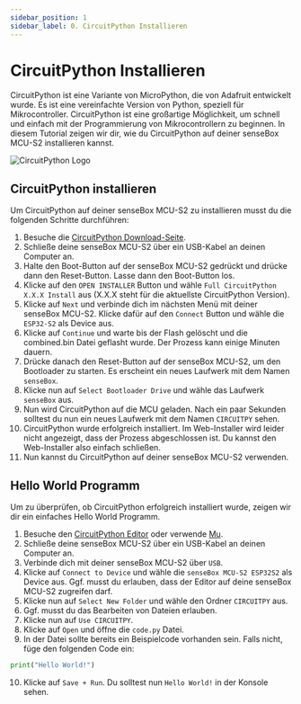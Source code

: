 ```yaml
---
sidebar_position: 1
sidebar_label: 0. CircuitPython Installieren
---
```


# CircuitPython Installieren

CircuitPython ist eine Variante von MicroPython, die von Adafruit entwickelt wurde. Es ist eine vereinfachte Version von Python, speziell für Mikrocontroller. CircuitPython ist eine großartige Möglichkeit, um schnell und einfach mit der Programmierung von Mikrocontrollern zu beginnen. In diesem Tutorial zeigen wir dir, wie du CircuitPython auf deiner senseBox MCU-S2 installieren kannst.

![CircuitPython Logo](https://s3.amazonaws.com/adafruit-circuit-python/CircuitPython_Repo_header_logo.png)

## CircuitPython installieren
Um CircuitPython auf deiner senseBox MCU-S2 zu installieren musst du die folgenden Schritte durchführen:
1. Besuche die [CircuitPython Download-Seite](https://circuitpython.org/board/sensebox_mcu_esp32s2/).
2. Schließe deine senseBox MCU-S2 über ein USB-Kabel an deinen Computer an.
3. Halte den Boot-Button auf der senseBox MCU-S2 gedrückt und drücke dann den Reset-Button. Lasse dann den Boot-Button los.
4. Klicke auf den `OPEN INSTALLER` Button und wähle `Full CircuitPython X.X.X Install` aus (X.X.X steht für die aktuellste CircuitPython Version).
5. Klicke auf `Next` und verbinde dich im nächsten Menü mit deiner senseBox MCU-S2. Klicke dafür auf den `Connect` Button und wähle die `ESP32-S2` als Device aus.
7. Klicke auf `Continue` und warte bis der Flash gelöscht und die combined.bin Datei geflasht wurde. Der Prozess kann einige Minuten dauern.
8. Drücke danach den Reset-Button auf der senseBox MCU-S2, um den Bootloader zu starten. Es erscheint ein neues Laufwerk mit dem Namen `senseBox`.
9. Klicke nun auf `Select Bootloader Drive` und wähle das Laufwerk `senseBox` aus.
9. Nun wird CircuitPython auf die MCU geladen. Nach ein paar Sekunden solltest du nun ein neues Laufwerk mit dem Namen `CIRCUITPY` sehen. 
10. CircuitPython wurde erfolgreich installiert. Im Web-Installer wird leider nicht angezeigt, dass der Prozess abgeschlossen ist. Du kannst den Web-Installer also einfach schließen.
11. Nun kannst du CircuitPython auf deiner senseBox MCU-S2 verwenden.


## Hello World Programm
Um zu überprüfen, ob CircuitPython erfolgreich installiert wurde, zeigen wir dir ein einfaches Hello World Programm. 
1. Besuche den [CircuitPython Editor](https://code.circuitpython.org/) oder verwende [Mu](https://codewith.mu/).
2. Schließe deine senseBox MCU-S2 über ein USB-Kabel an deinen Computer an.
3. Verbinde dich mit deiner senseBox MCU-S2 über `USB`.
4. Klicke auf `Connect to Device` und wähle die `senseBox MCU-S2 ESP32S2` als Device aus. Ggf. musst du erlauben, dass der Editor auf deine senseBox MCU-S2 zugreifen darf.
5. Klicke nun auf `Select New Folder` und wähle den Ordner `CIRCUITPY` aus.
6. Ggf. musst du das Bearbeiten von Dateien erlauben.
7. Klicke nun auf `Use CIRCUITPY`.
8. Klicke auf `Open` und öffne die `code.py` Datei.
9. In der Datei sollte bereits ein Beispielcode vorhanden sein. Falls nicht, füge den folgenden Code ein:
```python
print("Hello World!")
```
10. Klicke auf `Save + Run`. Du solltest nun `Hello World!` in der Konsole sehen.
